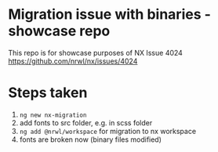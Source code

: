 # Migration issue with binaries - showcase repo

This repo is for showcase purposes of NX Issue 4024
https://github.com/nrwl/nx/issues/4024

# Steps taken

1. `ng new nx-migration`
2. add fonts to src folder, e.g. in scss folder
3. `ng add @nrwl/workspace` for migration to nx workspace
4. fonts are broken now (binary files modified)
